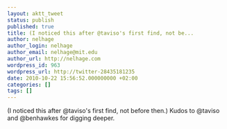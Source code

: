 ```yaml
---
layout: aktt_tweet
status: publish
published: true
title: (I noticed this after @taviso's first find, not be...
author: nelhage
author_login: nelhage
author_email: nelhage@mit.edu
author_url: http://nelhage.com
wordpress_id: 963
wordpress_url: http://twitter-28435181235
date: 2010-10-22 15:56:52.000000000 +02:00
categories: []
tags: []
---
```

(I noticed this after @taviso's first find, not before then.) Kudos to @taviso and @benhawkes for digging deeper.
